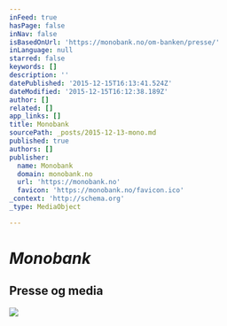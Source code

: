 ```yaml
---
inFeed: true
hasPage: false
inNav: false
isBasedOnUrl: 'https://monobank.no/om-banken/presse/'
inLanguage: null
starred: false
keywords: []
description: ''
datePublished: '2015-12-15T16:13:41.524Z'
dateModified: '2015-12-15T16:12:38.189Z'
author: []
related: []
app_links: []
title: Monobank
sourcePath: _posts/2015-12-13-mono.md
published: true
authors: []
publisher:
  name: Monobank
  domain: monobank.no
  url: 'https://monobank.no'
  favicon: 'https://monobank.no/favicon.ico'
_context: 'http://schema.org'
_type: MediaObject

---
```

# _Monobank_

<article style=""><h1>Presse og media</h1><p></p><img src="https://monobank.no/remote.axd/mst.blob.core.windows.net/cms/1286/3.jpg?anchor=center&amp;mode=crop&amp;width=4233&amp;rnd=130912844290000000&amp;slimmage=true" /></article>